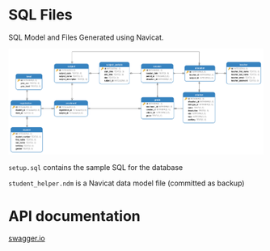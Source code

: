 # SQL Files

SQL Model and Files Generated using Navicat.

![Model](./student_helper.png "Data Model")

`setup.sql` contains the sample SQL for the database

`student_helper.ndm` is a Navicat data model file (committed as backup)

# API documentation

[swagger.io](https://editor.swagger.io/?_ga=2.32390010.57160080.1575671260-1494781435.1571878083#)